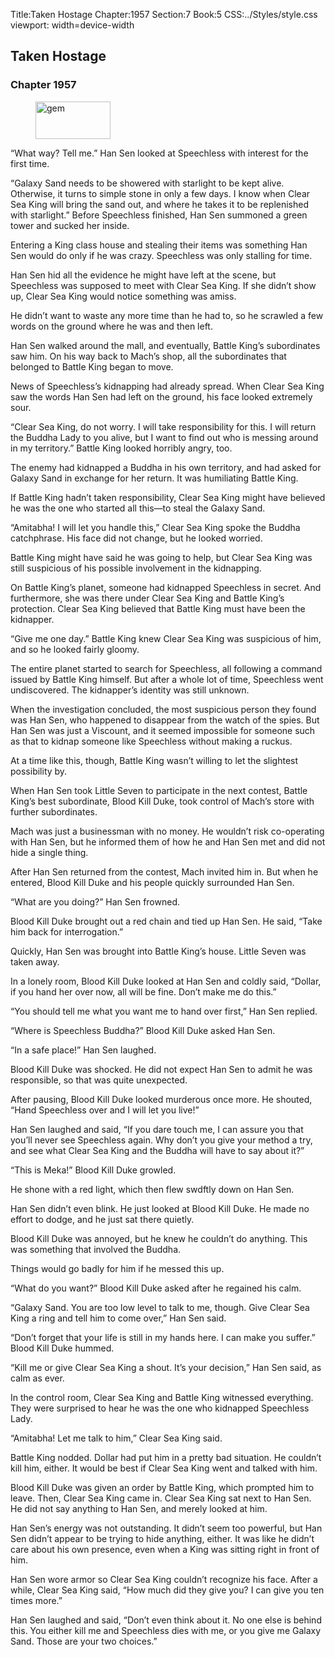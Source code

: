 Title:Taken Hostage 
Chapter:1957 
Section:7 
Book:5 
CSS:../Styles/style.css 
viewport: width=device-width
  
## Taken Hostage
### Chapter 1957
  
<figure>
	<img src="../Images/gem.gif" alt="gem" id="gem" width="120" height="60" />
</figure>
  

  
“What way? Tell me.” Han Sen looked at Speechless with interest for the first time.

“Galaxy Sand needs to be showered with starlight to be kept alive. Otherwise, it turns to simple stone in only a few days. I know when Clear Sea King will bring the sand out, and where he takes it to be replenished with starlight.” Before Speechless finished, Han Sen summoned a green tower and sucked her inside.

Entering a King class house and stealing their items was something Han Sen would do only if he was crazy. Speechless was only stalling for time.

Han Sen hid all the evidence he might have left at the scene, but Speechless was supposed to meet with Clear Sea King. If she didn’t show up, Clear Sea King would notice something was amiss.

He didn’t want to waste any more time than he had to, so he scrawled a few words on the ground where he was and then left.

Han Sen walked around the mall, and eventually, Battle King’s subordinates saw him. On his way back to Mach’s shop, all the subordinates that belonged to Battle King began to move.

News of Speechless’s kidnapping had already spread. When Clear Sea King saw the words Han Sen had left on the ground, his face looked extremely sour.

“Clear Sea King, do not worry. I will take responsibility for this. I will return the Buddha Lady to you alive, but I want to find out who is messing around in my territory.” Battle King looked horribly angry, too.

The enemy had kidnapped a Buddha in his own territory, and had asked for Galaxy Sand in exchange for her return. It was humiliating Battle King.

If Battle King hadn’t taken responsibility, Clear Sea King might have believed he was the one who started all this—to steal the Galaxy Sand.

“Amitabha! I will let you handle this,” Clear Sea King spoke the Buddha catchphrase. His face did not change, but he looked worried.

Battle King might have said he was going to help, but Clear Sea King was still suspicious of his possible involvement in the kidnapping.

On Battle King’s planet, someone had kidnapped Speechless in secret. And furthermore, she was there under Clear Sea King and Battle King’s protection. Clear Sea King believed that Battle King must have been the kidnapper.

“Give me one day.” Battle King knew Clear Sea King was suspicious of him, and so he looked fairly gloomy.

The entire planet started to search for Speechless, all following a command issued by Battle King himself. But after a whole lot of time, Speechless went undiscovered. The kidnapper’s identity was still unknown.

When the investigation concluded, the most suspicious person they found was Han Sen, who happened to disappear from the watch of the spies. But Han Sen was just a Viscount, and it seemed impossible for someone such as that to kidnap someone like Speechless without making a ruckus.

At a time like this, though, Battle King wasn’t willing to let the slightest possibility by.

When Han Sen took Little Seven to participate in the next contest, Battle King’s best subordinate, Blood Kill Duke, took control of Mach’s store with further subordinates.

Mach was just a businessman with no money. He wouldn’t risk co-operating with Han Sen, but he informed them of how he and Han Sen met and did not hide a single thing.

After Han Sen returned from the contest, Mach invited him in. But when he entered, Blood Kill Duke and his people quickly surrounded Han Sen.

“What are you doing?” Han Sen frowned.

Blood Kill Duke brought out a red chain and tied up Han Sen. He said, “Take him back for interrogation.”

Quickly, Han Sen was brought into Battle King’s house. Little Seven was taken away.

In a lonely room, Blood Kill Duke looked at Han Sen and coldly said, “Dollar, if you hand her over now, all will be fine. Don’t make me do this.”

“You should tell me what you want me to hand over first,” Han Sen replied.

“Where is Speechless Buddha?” Blood Kill Duke asked Han Sen.

“In a safe place!” Han Sen laughed.

Blood Kill Duke was shocked. He did not expect Han Sen to admit he was responsible, so that was quite unexpected.

After pausing, Blood Kill Duke looked murderous once more. He shouted, “Hand Speechless over and I will let you live!”

Han Sen laughed and said, “If you dare touch me, I can assure you that you’ll never see Speechless again. Why don’t you give your method a try, and see what Clear Sea King and the Buddha will have to say about it?”

“This is Meka!” Blood Kill Duke growled.

He shone with a red light, which then flew swdftly down on Han Sen.

Han Sen didn’t even blink. He just looked at Blood Kill Duke. He made no effort to dodge, and he just sat there quietly.

Blood Kill Duke was annoyed, but he knew he couldn’t do anything. This was something that involved the Buddha.

Things would go badly for him if he messed this up.

“What do you want?” Blood Kill Duke asked after he regained his calm.

“Galaxy Sand. You are too low level to talk to me, though. Give Clear Sea King a ring and tell him to come over,” Han Sen said.

“Don’t forget that your life is still in my hands here. I can make you suffer.” Blood Kill Duke hummed.

“Kill me or give Clear Sea King a shout. It’s your decision,” Han Sen said, as calm as ever.

In the control room, Clear Sea King and Battle King witnessed everything. They were surprised to hear he was the one who kidnapped Speechless Lady.

“Amitabha! Let me talk to him,” Clear Sea King said.

Battle King nodded. Dollar had put him in a pretty bad situation. He couldn’t kill him, either. It would be best if Clear Sea King went and talked with him.

Blood Kill Duke was given an order by Battle King, which prompted him to leave. Then, Clear Sea King came in. Clear Sea King sat next to Han Sen. He did not say anything to Han Sen, and merely looked at him.

Han Sen’s energy was not outstanding. It didn’t seem too powerful, but Han Sen didn’t appear to be trying to hide anything, either. It was like he didn’t care about his own presence, even when a King was sitting right in front of him.

Han Sen wore armor so Clear Sea King couldn’t recognize his face. After a while, Clear Sea King said, “How much did they give you? I can give you ten times more.”

Han Sen laughed and said, “Don’t even think about it. No one else is behind this. You either kill me and Speechless dies with me, or you give me Galaxy Sand. Those are your two choices.”